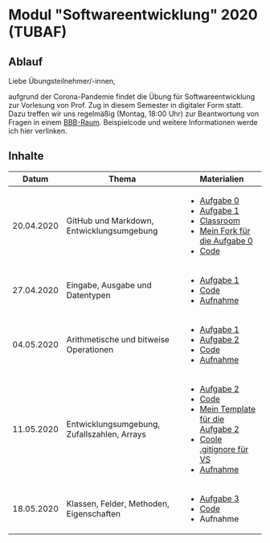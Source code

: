 # Modul "Softwareentwicklung" 2020 (TUBAF)
## Ablauf
Liebe Übungsteilnehmer/-innen,

aufgrund der Corona-Pandemie findet die Übung für Softwareentwicklung zur Vorlesung von Prof. Zug in diesem Semester in digitaler Form statt. Dazu treffen wir uns regelmäßig (Montag, 18:00 Uhr) zur Beantwortung von Fragen in einem [BBB-Raum](https://teach.informatik.tu-freiberg.de/b/jon-ppa-fcu). Beispielcode und weitere Informationen werde ich hier verlinken.

## Inhalte
Datum | Thema | Materialien
--- | --- | ---
20.04.2020 | GitHub und Markdown, Entwicklungsumgebung | <ul><li>[Aufgabe 0](https://github.com/ComputerScienceLecturesTUBAF/SoftwareentwicklungSoSe2020_Aufgabe_00)</li><li>[Aufgabe 1](https://github.com/ComputerScienceLecturesTUBAF/SoftwareentwicklungSoSe2020_Aufgabe_01)</li><li>[Classroom](https://classroom.github.com/g/7PtFgs9W)</li><li>[Mein Fork für die Aufgabe 0](https://github.com/JayTee42/SoftwareentwicklungSoSe2020_Aufgabe_00)</li><li>[Code](https://github.com/JayTee42/tubaf-swe-2020/tree/master/00-GitHub%20und%20Entwicklungsumgebung)</li></ul>
27.04.2020 | Eingabe, Ausgabe und Datentypen | <ul><li>[Aufgabe 1](https://github.com/ComputerScienceLecturesTUBAF/SoftwareentwicklungSoSe2020_Aufgabe_01)</li><li>[Code](https://github.com/JayTee42/tubaf-swe-2020/tree/master/01-Eingabe%2C%20Ausgabe%20und%20Datentypen)</li><li>[Aufnahme](https://teach.informatik.tu-freiberg.de/playback/presentation/2.0/playback.html?meetingId=2f3e57c96cbddbd0adf88b88c2380c46cceb2d7a-1588002656683)</li></ul>
04.05.2020 | Arithmetische und bitweise Operationen | <ul><li>[Aufgabe 1](https://github.com/ComputerScienceLecturesTUBAF/SoftwareentwicklungSoSe2020_Aufgabe_01)</li><li>[Aufgabe 2](https://github.com/ComputerScienceLecturesTUBAF/SoftwareentwicklungSoSe2020_Aufgabe_02)</li><li>[Code](https://github.com/JayTee42/tubaf-swe-2020/tree/master/02-Arithmetische%20und%20bitweise%20Operationen)</li><li>[Aufnahme](https://teach.informatik.tu-freiberg.de/playback/presentation/2.0/playback.html?meetingId=2f3e57c96cbddbd0adf88b88c2380c46cceb2d7a-1588607853968)</li></ul>
11.05.2020 | Entwicklungsumgebung, Zufallszahlen, Arrays | <ul><li>[Aufgabe 2](https://github.com/ComputerScienceLecturesTUBAF/SoftwareentwicklungSoSe2020_Aufgabe_02)</li><li>[Code](https://github.com/JayTee42/tubaf-swe-2020/tree/master/03-Entwicklungsumgebung%2C%20Zufallszahlen%2C%20Arrays)</li><li>[Mein Template für die Aufgabe 2](https://github.com/JayTee42/SoftwareentwicklungSoSe2020_Aufgabe_02/)</li><li>[Coole .gitignore für VS](https://github.com/github/gitignore/blob/master/VisualStudio.gitignore)</li><li>[Aufnahme](https://teach.informatik.tu-freiberg.de/playback/presentation/2.0/playback.html?meetingId=2f3e57c96cbddbd0adf88b88c2380c46cceb2d7a-1589209999880)</li></ul>
18.05.2020 | Klassen, Felder, Methoden, Eigenschaften | <ul><li>[Aufgabe 3](https://github.com/ComputerScienceLecturesTUBAF/SoftwareentwicklungSoSe2020_Aufgabe_03)</li><li>[Code](https://github.com/JayTee42/tubaf-swe-2020/tree/master/04-Klassen%2C%20Felder%2C%20Methoden%2C%20Eigenschaften)</li><li>Aufnahme</li></ul>
